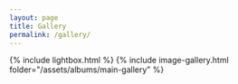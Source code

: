 ```yaml
---
layout: page
title: Gallery
permalink: /gallery/
---
```

<script src="/js/jquery.min.js"></script>
{% include lightbox.html %}
{% include image-gallery.html folder="/assets/albums/main-gallery" %}
